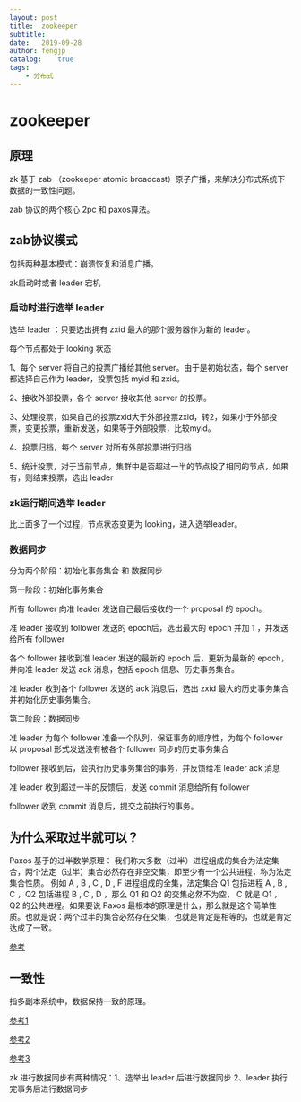 ```yaml
---
layout: post
title:  zookeeper
subtitle:   
date:   2019-09-28
author: fengjp
catalog:    true
tags:
    - 分布式
---
```


#   zookeeper

##  原理

zk 基于 zab （zookeeper atomic broadcast）原子广播，来解决分布式系统下数据的一致性问题。

zab 协议的两个核心 2pc 和 paxos算法。

##  zab协议模式

包括两种基本模式：崩溃恢复和消息广播。

zk启动时或者 leader 宕机

### 启动时进行选举 leader

选举 leader ：只要选出拥有 zxid 最大的那个服务器作为新的 leader。

每个节点都处于 looking 状态

1、每个 server 将自己的投票广播给其他 server。由于是初始状态，每个 server 都选择自己作为 leader，投票包括 myid 和 zxid。

2、接收外部投票，各个 server 接收其他 server 的投票。

3、处理投票，如果自己的投票zxid大于外部投票zxid，转2，如果小于外部投票，变更投票，重新发送，如果等于外部投票，比较myid。

4、投票归档，每个 server 对所有外部投票进行归档

5、统计投票，对于当前节点，集群中是否超过一半的节点投了相同的节点，如果有，则结束投票，选出 leader

### zk运行期间选举 leader

比上面多了一个过程，节点状态变更为 looking，进入选举leader。

### 数据同步

分为两个阶段：初始化事务集合 和 数据同步

第一阶段：初始化事务集合

所有 follower 向准 leader 发送自己最后接收的一个 proposal 的 epoch。

准 leader 接收到 follower 发送的 epoch后，选出最大的 epoch 并加 1 ，并发送给所有 follower

各个 follower 接收到准 leader 发送的最新的 epoch 后，更新为最新的 epoch，并向准 leader 发送 ack 消息，包括 epoch 信息、历史事务集合。

准 leader 收到各个 follower 发送的 ack 消息后，选出 zxid 最大的历史事务集合并初始化历史事务集合。

第二阶段：数据同步

准 leader 为每个 follower 准备一个队列，保证事务的顺序性，为每个 follower 以 proposal 形式发送没有被各个 follower 同步的历史事务集合

follower 接收到后，会执行历史事务集合的事务，并反馈给准 leader ack 消息

准 leader 收到超过一半的反馈后，发送 commit 消息给所有 follower

follower 收到 commit 消息后，提交之前执行的事务。

##  为什么采取过半就可以？

Paxos 基于的过半数学原理： 我们称大多数（过半）进程组成的集合为法定集合，两个法定（过半）集合必然存在非空交集，即至少有一个公共进程，称为法定集合性质。 例如 A , B , C , D , F 进程组成的全集，法定集合 Q1 包括进程 A , B , C ，Q2 包括进程 B , C , D ，那么 Q1 和 Q2 的交集必然不为空， C 就是 Q1 ，Q2 的公共进程。如果要说 Paxos 最根本的原理是什么，那么就是这个简单性质。也就是说：两个过半的集合必然存在交集，也就是肯定是相等的，也就是肯定达成了一致。

[参考](https://blog.csdn.net/peerslee/article/details/78937095)

##  一致性

指多副本系统中，数据保持一致的原理。

[参考1]( https://blog.csdn.net/chao2016/article/details/81149674 )

[参考2]( https://juejin.im/post/5d6c776de51d4561e623719f )

[参考3]( https://blog.csdn.net/u013679744/article/details/79222103 )

zk 进行数据同步有两种情况：1、选举出 leader 后进行数据同步 2、leader 执行完事务后进行数据同步